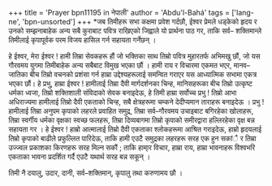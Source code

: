 +++
title = 'Prayer bpn11195 in नेपाली'
author = 'Abdu'l-Bahá'
tags = ['lang-ne', 'bpn-unsorted']
+++
*जब तिमीहरू सभा कक्षमा प्रवेश गर्दछौ, ईश्वर प्रेमले धड्केको हृदय र उनको सम्झनाबाहेक अन्य सबै कुराबाट पवित्र राखिएको जिह्वाले यो प्रार्थना पाठ गर, ताकि सर्व– शक्तिमान्ले तिमीलाई कृपापूर्वक परम विजय हासिल गर्न सहायता गर्नेछन् । 

हे ईश्वर, मेरा ईश्वर ! हामी तिम्रा सेवकहरू हौं जो भक्तिका साथ तिम्रो पवित्र मुहारतर्फ अभिमखु छौं, जो यस गौरवमय युगमा तिमीबाहेक अन्य सबैबाट विमुख भएका छौं । हामी राय र विचारमा एकमत भएर, मानव–जातिका बीच तिम्रो वचनको प्रशंसा गर्न हाम्रा उद्देश्यहरूलाई समन्वित गराएर यस आध्यात्मिक सभामा एकत्र भएका छौं। हे प्रभु, हाम्रा ईश्वर ! हामीलाई तिम्रा दैवी मार्गदर्शनका चिन्ह, मानिसहरूका बीच तिम्रो उत्कृष्ट धर्मका ध्वजा, तिम्रो शक्तिशाली संविदाको सेवक बनाइदेऊ, हे तिमी हाम्रा सर्वोच्च प्रभु ! तिम्रो आभा अधिराज्यमा हामीलाई तिम्रो दैवी एकताको चिन्ह, सबै क्षेत्रहरूमा चम्कने देदीप्यमान ताराहरू बनाइदेऊ । प्रभु ! हामीलाई तिम्रा अनुपम कृपाको लहरले प्रवाहित समुद्र, तिम्रा सर्व–गौरवमय उचाइबाट बगिरहेका खोलाहरू, तिम्रा स्वर्गीय धर्मका वृक्षका स्वच्छ फलहरू, तिम्रा दिव्यबागमा तिम्रो कृपाको समीरद्वारा हल्लिरहेका वृक्ष बन्न सहायता गर । हे ईश्वर ! हाम्रो आत्मालाई तिम्रो दैवी एकताका श्लोकहरूमा आश्रित गराइदेऊ, हाम्रो हृदयलाई तिम्रो कृपाको बाढीले प्रफुल्लित पारिदेऊ, ताकि हामी एउटै समुद्रका लहरहरू सरह एक हुन सकांै र तिम्रा उज्ज्वल प्रकाशका किरणहरू सरह मिल्न सकौं ; ताकि हामा्र विचार, हाम्रा राय, हाम्रा भावनाहरू विश्वभरि एकताका भावना प्रदर्शित गर्दै एउटै यथार्थ सरह बन्न सकून् । 

तिमी नै दयालु, उदार, दानी, सर्व–शक्तिमान्, कृपालु तथा करुणामय छौ ।
